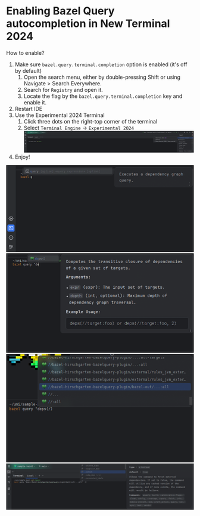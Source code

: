 # Enabling Bazel Query autocompletion in New Terminal 2024


How to enable?

1. Make sure `bazel.query.terminal.completion` option is enabled (it's off by default)
   1. Open the search menu, either by double-pressing Shift or using Navigate > Search Everywhere.
   2. Search for `Registry` and open it.
   3. Locate the flag by the `bazel.query.terminal.completion` key and enable it.
2. Restart IDE
3. Use the Experimental 2024 Terminal
   1. Click three dots on the right-top corner of the terminal
   2. Select `Terminal Engine` -> `Experimental 2024`
      ![](query_terminal_completion/enable_2024_terminal.png)
4. Enjoy!

![](query_terminal_completion/query_suggestion.png)
![](query_terminal_completion/function_suggestion.png)
![](query_terminal_completion/target_suggestion.png)
![](query_terminal_completion/flag_suggestion.png)

